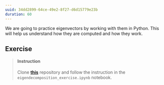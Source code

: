 ```yaml
---
uuid: 34dd2899-64ce-49e2-8f27-d6d15779e23b
duration: 60
---
```


We are going to practice eigenvectors by working with them in Python. This will help us understand how they are computed and how they work.

## Exercise

> #### Instruction
> Clone [**this**](https://github.com/lighthouse-labs/linear_algebra_exercise.git) repository and follow the instruction in the `eigendecomposition_exercise.ipynb` notebook.
